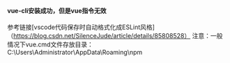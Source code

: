 #### vue-cli安装成功，但是vue指令无效 
   参考链接[vscode代码保存时自动格式化成ESLint风格]（https://blog.csdn.net/SilenceJude/article/details/85808528）
   注意：一般情况下vue.cmd文件存放目录：C:\Users\Administrator\AppData\Roaming\npm
